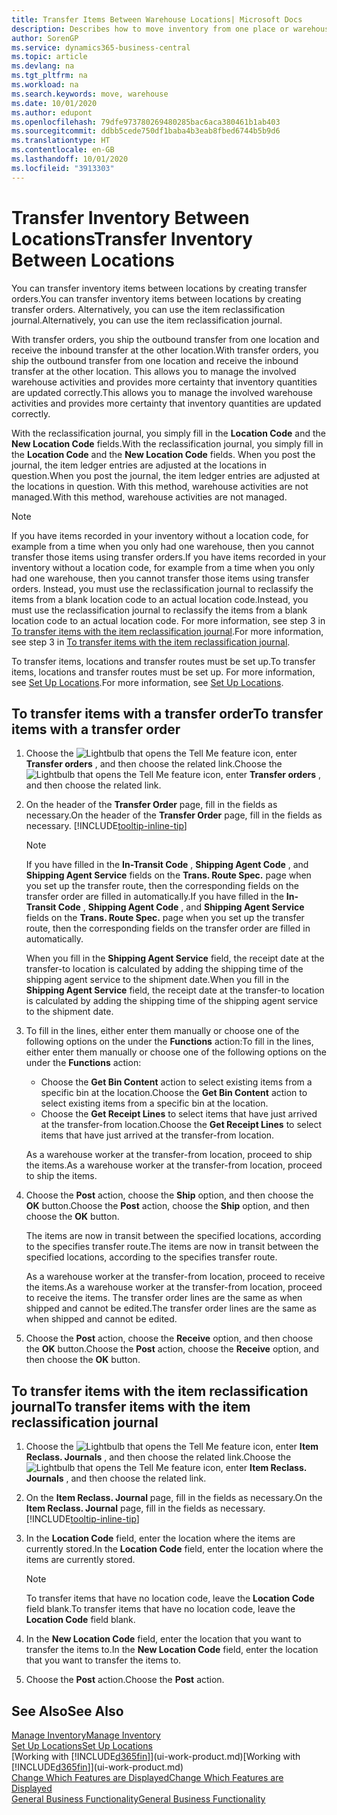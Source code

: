 ```yaml
---
title: Transfer Items Between Warehouse Locations| Microsoft Docs
description: Describes how to move inventory from one place or warehouse to another, either with the reclassification journal or with transfer orders.
author: SorenGP
ms.service: dynamics365-business-central
ms.topic: article
ms.devlang: na
ms.tgt_pltfrm: na
ms.workload: na
ms.search.keywords: move, warehouse
ms.date: 10/01/2020
ms.author: edupont
ms.openlocfilehash: 79dfe973780269480285bac6aca380461b1ab403
ms.sourcegitcommit: ddbb5cede750df1baba4b3eab8fbed6744b5b9d6
ms.translationtype: HT
ms.contentlocale: en-GB
ms.lasthandoff: 10/01/2020
ms.locfileid: "3913303"
---
```

# <a name="transfer-inventory-between-locations"></a><span data-ttu-id="71e4f-103">Transfer Inventory Between Locations</span><span class="sxs-lookup"><span data-stu-id="71e4f-103">Transfer Inventory Between Locations</span></span>
<span data-ttu-id="71e4f-104">You can transfer inventory items between locations by creating transfer orders.</span><span class="sxs-lookup"><span data-stu-id="71e4f-104">You can transfer inventory items between locations by creating transfer orders.</span></span> <span data-ttu-id="71e4f-105">Alternatively, you can use the item reclassification journal.</span><span class="sxs-lookup"><span data-stu-id="71e4f-105">Alternatively, you can use the item reclassification journal.</span></span>

<span data-ttu-id="71e4f-106">With transfer orders, you ship the outbound transfer from one location and receive the inbound transfer at the other location.</span><span class="sxs-lookup"><span data-stu-id="71e4f-106">With transfer orders, you ship the outbound transfer from one location and receive the inbound transfer at the other location.</span></span> <span data-ttu-id="71e4f-107">This allows you to manage the involved warehouse activities and provides more certainty that inventory quantities are updated correctly.</span><span class="sxs-lookup"><span data-stu-id="71e4f-107">This allows you to manage the involved warehouse activities and provides more certainty that inventory quantities are updated correctly.</span></span>

<span data-ttu-id="71e4f-108">With the reclassification journal, you simply fill in the **Location Code** and the **New Location Code** fields.</span><span class="sxs-lookup"><span data-stu-id="71e4f-108">With the reclassification journal, you simply fill in the **Location Code** and the **New Location Code** fields.</span></span> <span data-ttu-id="71e4f-109">When you post the journal, the item ledger entries are adjusted at the locations in question.</span><span class="sxs-lookup"><span data-stu-id="71e4f-109">When you post the journal, the item ledger entries are adjusted at the locations in question.</span></span> <span data-ttu-id="71e4f-110">With this method, warehouse activities are not managed.</span><span class="sxs-lookup"><span data-stu-id="71e4f-110">With this method, warehouse activities are not managed.</span></span>

> [!NOTE]  
>   <span data-ttu-id="71e4f-111">If you have items recorded in your inventory without a location code, for example from a time when you only had one warehouse, then you cannot transfer those items using transfer orders.</span><span class="sxs-lookup"><span data-stu-id="71e4f-111">If you have items recorded in your inventory without a location code, for example from a time when you only had one warehouse, then you cannot transfer those items using transfer orders.</span></span> <span data-ttu-id="71e4f-112">Instead, you must use the reclassification journal to reclassify the items from a blank location code to an actual location code.</span><span class="sxs-lookup"><span data-stu-id="71e4f-112">Instead, you must use the reclassification journal to reclassify the items from a blank location code to an actual location code.</span></span>  <span data-ttu-id="71e4f-113">For more information, see step 3 in [To transfer items with the item reclassification journal](inventory-how-transfer-between-locations.md#to-transfer-items-with-the-item-reclassification-journal).</span><span class="sxs-lookup"><span data-stu-id="71e4f-113">For more information, see step 3 in [To transfer items with the item reclassification journal](inventory-how-transfer-between-locations.md#to-transfer-items-with-the-item-reclassification-journal).</span></span>

<span data-ttu-id="71e4f-114">To transfer items, locations and transfer routes must be set up.</span><span class="sxs-lookup"><span data-stu-id="71e4f-114">To transfer items, locations and transfer routes must be set up.</span></span> <span data-ttu-id="71e4f-115">For more information, see [Set Up Locations](inventory-how-setup-locations.md).</span><span class="sxs-lookup"><span data-stu-id="71e4f-115">For more information, see [Set Up Locations](inventory-how-setup-locations.md).</span></span>

## <a name="to-transfer-items-with-a-transfer-order"></a><span data-ttu-id="71e4f-116">To transfer items with a transfer order</span><span class="sxs-lookup"><span data-stu-id="71e4f-116">To transfer items with a transfer order</span></span>
1. <span data-ttu-id="71e4f-117">Choose the ![Lightbulb that opens the Tell Me feature](media/ui-search/search_small.png "Tell me what you want to do") icon, enter **Transfer orders** , and then choose the related link.</span><span class="sxs-lookup"><span data-stu-id="71e4f-117">Choose the ![Lightbulb that opens the Tell Me feature](media/ui-search/search_small.png "Tell me what you want to do") icon, enter **Transfer orders** , and then choose the related link.</span></span>
2. <span data-ttu-id="71e4f-118">On the header of the **Transfer Order** page, fill in the fields as necessary.</span><span class="sxs-lookup"><span data-stu-id="71e4f-118">On the header of the **Transfer Order** page, fill in the fields as necessary.</span></span> [!INCLUDE[tooltip-inline-tip](includes/tooltip-inline-tip_md.md)]

    > [!NOTE]  
    >   <span data-ttu-id="71e4f-119">If you have filled in the **In-Transit Code** , **Shipping Agent Code** , and **Shipping Agent Service** fields on the **Trans. Route Spec.** page when you set up the transfer route, then the corresponding fields on the transfer order are filled in automatically.</span><span class="sxs-lookup"><span data-stu-id="71e4f-119">If you have filled in the **In-Transit Code** , **Shipping Agent Code** , and **Shipping Agent Service** fields on the **Trans. Route Spec.** page when you set up the transfer route, then the corresponding fields on the transfer order are filled in automatically.</span></span>

    <span data-ttu-id="71e4f-120">When you fill in the **Shipping Agent Service** field, the receipt date at the transfer-to location is calculated by adding the shipping time of the shipping agent service to the shipment date.</span><span class="sxs-lookup"><span data-stu-id="71e4f-120">When you fill in the **Shipping Agent Service** field, the receipt date at the transfer-to location is calculated by adding the shipping time of the shipping agent service to the shipment date.</span></span>

3. <span data-ttu-id="71e4f-121">To fill in the lines, either enter them manually or choose one of the following options on the under the **Functions** action:</span><span class="sxs-lookup"><span data-stu-id="71e4f-121">To fill in the lines, either enter them manually or choose one of the following options on the under the **Functions** action:</span></span>
    - <span data-ttu-id="71e4f-122">Choose the **Get Bin Content** action to select existing items from a specific bin at the location.</span><span class="sxs-lookup"><span data-stu-id="71e4f-122">Choose the **Get Bin Content** action to select existing items from a specific bin at the location.</span></span>
    - <span data-ttu-id="71e4f-123">Choose the **Get Receipt Lines** to select items that have just arrived at the transfer-from location.</span><span class="sxs-lookup"><span data-stu-id="71e4f-123">Choose the **Get Receipt Lines** to select items that have just arrived at the transfer-from location.</span></span>   

    <span data-ttu-id="71e4f-124">As a warehouse worker at the transfer-from location, proceed to ship the items.</span><span class="sxs-lookup"><span data-stu-id="71e4f-124">As a warehouse worker at the transfer-from location, proceed to ship the items.</span></span>
4. <span data-ttu-id="71e4f-125">Choose the **Post** action, choose the **Ship** option, and then choose the **OK** button.</span><span class="sxs-lookup"><span data-stu-id="71e4f-125">Choose the **Post** action, choose the **Ship** option, and then choose the **OK** button.</span></span>

    <span data-ttu-id="71e4f-126">The items are now in transit between the specified locations, according to the specifies transfer route.</span><span class="sxs-lookup"><span data-stu-id="71e4f-126">The items are now in transit between the specified locations, according to the specifies transfer route.</span></span>

    <span data-ttu-id="71e4f-127">As a warehouse worker at the transfer-from location, proceed to receive the items.</span><span class="sxs-lookup"><span data-stu-id="71e4f-127">As a warehouse worker at the transfer-from location, proceed to receive the items.</span></span> <span data-ttu-id="71e4f-128">The transfer order lines are the same as when shipped and cannot be edited.</span><span class="sxs-lookup"><span data-stu-id="71e4f-128">The transfer order lines are the same as when shipped and cannot be edited.</span></span>
5. <span data-ttu-id="71e4f-129">Choose the **Post** action, choose the **Receive** option, and then choose the **OK** button.</span><span class="sxs-lookup"><span data-stu-id="71e4f-129">Choose the **Post** action, choose the **Receive** option, and then choose the **OK** button.</span></span>

## <a name="to-transfer-items-with-the-item-reclassification-journal"></a><span data-ttu-id="71e4f-130">To transfer items with the item reclassification journal</span><span class="sxs-lookup"><span data-stu-id="71e4f-130">To transfer items with the item reclassification journal</span></span>
1. <span data-ttu-id="71e4f-131">Choose the ![Lightbulb that opens the Tell Me feature](media/ui-search/search_small.png "Tell me what you want to do") icon, enter **Item Reclass. Journals** , and then choose the related link.</span><span class="sxs-lookup"><span data-stu-id="71e4f-131">Choose the ![Lightbulb that opens the Tell Me feature](media/ui-search/search_small.png "Tell me what you want to do") icon, enter **Item Reclass. Journals** , and then choose the related link.</span></span>
2. <span data-ttu-id="71e4f-132">On the **Item Reclass. Journal** page, fill in the fields as necessary.</span><span class="sxs-lookup"><span data-stu-id="71e4f-132">On the **Item Reclass. Journal** page, fill in the fields as necessary.</span></span> [!INCLUDE[tooltip-inline-tip](includes/tooltip-inline-tip_md.md)]
3. <span data-ttu-id="71e4f-133">In the **Location Code** field, enter the location where the items are currently stored.</span><span class="sxs-lookup"><span data-stu-id="71e4f-133">In the **Location Code** field, enter the location where the items are currently stored.</span></span>

    > [!NOTE]  
    >   <span data-ttu-id="71e4f-134">To transfer items that have no location code, leave the **Location Code** field blank.</span><span class="sxs-lookup"><span data-stu-id="71e4f-134">To transfer items that have no location code, leave the **Location Code** field blank.</span></span>
4. <span data-ttu-id="71e4f-135">In the **New Location Code** field, enter the location that you want to transfer the items to.</span><span class="sxs-lookup"><span data-stu-id="71e4f-135">In the **New Location Code** field, enter the location that you want to transfer the items to.</span></span>
5. <span data-ttu-id="71e4f-136">Choose the **Post** action.</span><span class="sxs-lookup"><span data-stu-id="71e4f-136">Choose the **Post** action.</span></span>

## <a name="see-also"></a><span data-ttu-id="71e4f-137">See Also</span><span class="sxs-lookup"><span data-stu-id="71e4f-137">See Also</span></span>
[<span data-ttu-id="71e4f-138">Manage Inventory</span><span class="sxs-lookup"><span data-stu-id="71e4f-138">Manage Inventory</span></span>](inventory-manage-inventory.md)  
[<span data-ttu-id="71e4f-139">Set Up Locations</span><span class="sxs-lookup"><span data-stu-id="71e4f-139">Set Up Locations</span></span>](inventory-how-setup-locations.md)  
<span data-ttu-id="71e4f-140">[Working with [!INCLUDE[d365fin](includes/d365fin_md.md)]](ui-work-product.md)</span><span class="sxs-lookup"><span data-stu-id="71e4f-140">[Working with [!INCLUDE[d365fin](includes/d365fin_md.md)]](ui-work-product.md)</span></span>  
[<span data-ttu-id="71e4f-141">Change Which Features are Displayed</span><span class="sxs-lookup"><span data-stu-id="71e4f-141">Change Which Features are Displayed</span></span>](ui-experiences.md)  
[<span data-ttu-id="71e4f-142">General Business Functionality</span><span class="sxs-lookup"><span data-stu-id="71e4f-142">General Business Functionality</span></span>](ui-across-business-areas.md)
